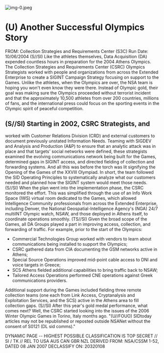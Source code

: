 ![img-0.jpeg](img-0.jpeg)

# (U) Another Successful Olympics Story 

FROM:
Collection Strategies and Requirements Center (S3C)
Run Date: 10/06/2004
(S//SI) Like the athletes themselves, Data Acquisition (DA) expended countless hours in preparation for the 2004 Athens Olympics. The Collection Strategies and Requirements Center (CSRC) Olympics Strategists worked with people and organizations from across the Extended Enterprise to create a SIGINT Campaign Strategy focusing on support to the Games. Unlike the athletes, when the Olympics are over, the NSA team is hoping you won't even know they were there. Instead of Olympic gold, their goal was making sure the Olympics proceeded without terrorist incident and that the approximately 10,500 athletes from over 200 countries, millions of fans, and the international press could focus on the sporting events in the Olympic spirit of peaceful competition.

## (S//SI) Starting in 2002, CSRC Strategists, and

worked with Customer Relations Division (CRD) and external customers to document previously unstated Information Needs. Teaming with SIGDEV and Analysis and Production (A\&P) to ensure that an analytic attack was in place and that targets' social networks were defined, these strategists examined the evolving communications network being built for the Games, determined gaps in SIGINT access, and directed fielding of collection and forwarding systems. And all this was before the torch was lit signifying the Opening of the Games of the XXVIII Olympiad. In short, the team followed the SID Operating Principles to systematically analyze what our customers needed and planned how the SIGINT system would meet those needs.
(S//SI) When the plan went into the implementation phase, the CSRC monitored the effort. This was simplified through the use of an Info Work Space (IWS) virtual room dedicated to the Games, which allowed Intelligence Community professionals from across the Extended Enterprise, including Denver, the National Geospatial-Intelligence Agency's (NGA) 24/7 multiINT Olympic watch, NSAW, and those deployed in Athens itself, to coordinate operations smoothly.
(TS//SI) Given the broad scope of the Games, all DA Groups played a part in improving access, collection, and forwarding of traffic. For example, prior to the start of the Olympics:

- Commercial Technologies Group worked with vendors to learn about communications being installed to support the Olympics;
- CSRC gathered data from CIA documenting the GSM networks active in Athens;
- Special Source Operations improved mid-point cable access to DNI and voice targets in Greece;
- SCS Athens fielded additional capabilities to bring traffic back to NSAW;
- Tailored Access Operations performed CNE operations against Greek communications providers.

Additional support during the Games included fielding three remote collection teams (one each from Link Access, Cryptanalysis and Exploitation Services, and the SCS) active in the Athens area to fill collection gaps.
(S//SI) After this year's gold medal performance, what comes next? Well, the CSRC started looking into the issues of the 2006 Winter Olympic Games in Torino, Italy months ago.
"(U//FOUO) SIDtoday articles may not be republished or reposted outside NSANet without the consent of S0121 (DL sid comms)."

DYNAMIC PAGE -- HIGHEST POSSIBLE CLASSIFICATION IS
TOP SECRET // SI / TK // REL TO USA AUS CAN GBR NZL
DERIVED FROM: NSA/CSSM 1-52, DATED 08 JAN 2007 DECLASSIFY ON: 20320108
